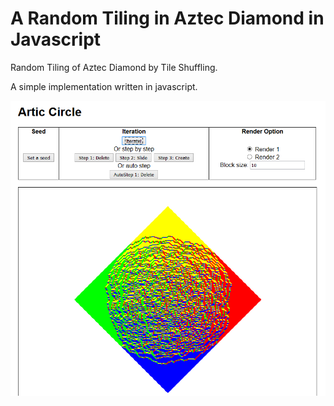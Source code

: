 # A Random Tiling in Aztec Diamond in Javascript

Random Tiling of Aztec Diamond by Tile Shuffling.

A simple implementation written in javascript.

![alt tag](https://raw.githubusercontent.com/tada-s/AztecRandomTiling/master/aRandomTiling.png)